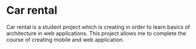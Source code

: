 # Car rental
Car rental is a student project which is creating in order to learn basics of architecture in web applications. This project allows me to complete the course of creating mobile and web application.

